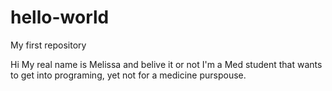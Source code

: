 # hello-world
My first repository

Hi My real name is Melissa and belive it or not I'm a Med student that wants to get into programing, yet not for a medicine purspouse. 
